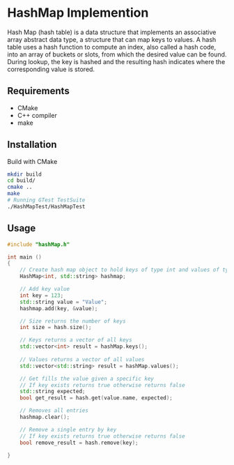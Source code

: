 # HashMap Implemention

Hash Map (hash table) is a data structure that implements an associative array abstract data type, a structure that can map keys to values. A hash table uses a hash function to compute an index, also called a hash code, into an array of buckets or slots, from which the desired value can be found. During lookup, the key is hashed and the resulting hash indicates where the corresponding value is stored.



## Requirements

- CMake
- C++ compiler
- make


## Installation

Build with CMake

```bash
mkdir build
cd build/
cmake .. 
make
# Running GTest TestSuite 
./HashMapTest/HashMapTest
```

## Usage

```C++
#include "hashMap.h"

int main ()
{
    // Create hash map object to hold keys of type int and values of type std::string
    HashMap<int, std::string> hashmap;

    // Add key value
    int key = 123;
    std::string value = "Value";
    hashmap.add(key, &value); 

    // Size returns the number of keys
    int size = hash.size();

    // Keys returns a vector of all keys
    std::vector<int> result = hashMap.keys();
    
    // Values returns a vector of all values
    std::vector<std::string> result = hashMap.values();

    // Get fills the value given a specific key
    // If key exists returns true otherwise returns false
    std::string expected;
    bool get_result = hash.get(value.name, expected);

    // Removes all entries
    hashmap.clear();

    // Remove a single entry by key
    // If key exists returns true otherwise returns false
    bool remove_result = hash.remove(key);

}

```
